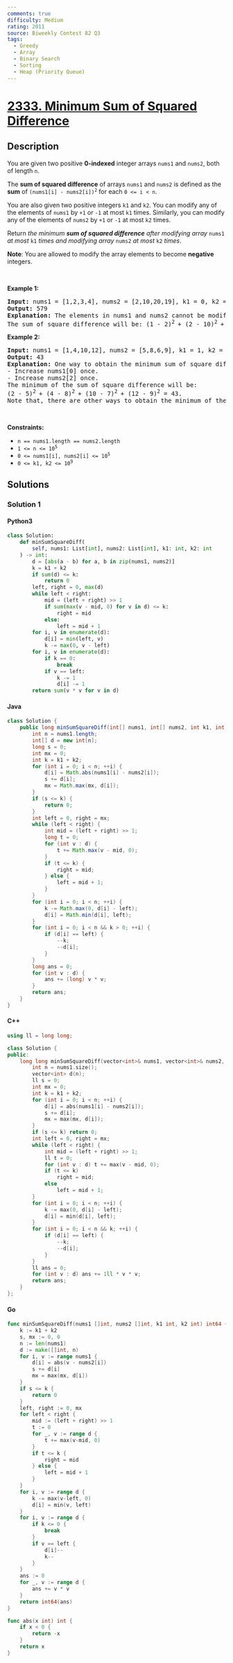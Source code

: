 ```yaml
---
comments: true
difficulty: Medium
rating: 2011
source: Biweekly Contest 82 Q3
tags:
  - Greedy
  - Array
  - Binary Search
  - Sorting
  - Heap (Priority Queue)
---
```


<!-- problem:start -->

# [2333. Minimum Sum of Squared Difference](https://leetcode.com/problems/minimum-sum-of-squared-difference)

## Description

<!-- description:start -->

<p>You are given two positive <strong>0-indexed</strong> integer arrays <code>nums1</code> and <code>nums2</code>, both of length <code>n</code>.</p>

<p>The <strong>sum of squared difference</strong> of arrays <code>nums1</code> and <code>nums2</code> is defined as the <strong>sum</strong> of <code>(nums1[i] - nums2[i])<sup>2</sup></code> for each <code>0 &lt;= i &lt; n</code>.</p>

<p>You are also given two positive integers <code>k1</code> and <code>k2</code>. You can modify any of the elements of <code>nums1</code> by <code>+1</code> or <code>-1</code> at most <code>k1</code> times. Similarly, you can modify any of the elements of <code>nums2</code> by <code>+1</code> or <code>-1</code> at most <code>k2</code> times.</p>

<p>Return <em>the minimum <strong>sum of squared difference</strong> after modifying array </em><code>nums1</code><em> at most </em><code>k1</code><em> times and modifying array </em><code>nums2</code><em> at most </em><code>k2</code><em> times</em>.</p>

<p><strong>Note</strong>: You are allowed to modify the array elements to become <strong>negative</strong> integers.</p>

<p>&nbsp;</p>
<p><strong class="example">Example 1:</strong></p>

<pre>
<strong>Input:</strong> nums1 = [1,2,3,4], nums2 = [2,10,20,19], k1 = 0, k2 = 0
<strong>Output:</strong> 579
<strong>Explanation:</strong> The elements in nums1 and nums2 cannot be modified because k1 = 0 and k2 = 0. 
The sum of square difference will be: (1 - 2)<sup>2 </sup>+ (2 - 10)<sup>2 </sup>+ (3 - 20)<sup>2 </sup>+ (4 - 19)<sup>2</sup>&nbsp;= 579.
</pre>

<p><strong class="example">Example 2:</strong></p>

<pre>
<strong>Input:</strong> nums1 = [1,4,10,12], nums2 = [5,8,6,9], k1 = 1, k2 = 1
<strong>Output:</strong> 43
<strong>Explanation:</strong> One way to obtain the minimum sum of square difference is: 
- Increase nums1[0] once.
- Increase nums2[2] once.
The minimum of the sum of square difference will be: 
(2 - 5)<sup>2 </sup>+ (4 - 8)<sup>2 </sup>+ (10 - 7)<sup>2 </sup>+ (12 - 9)<sup>2</sup>&nbsp;= 43.
Note that, there are other ways to obtain the minimum of the sum of square difference, but there is no way to obtain a sum smaller than 43.</pre>

<p>&nbsp;</p>
<p><strong>Constraints:</strong></p>

<ul>
	<li><code>n == nums1.length == nums2.length</code></li>
	<li><code>1 &lt;= n &lt;= 10<sup>5</sup></code></li>
	<li><code>0 &lt;= nums1[i], nums2[i] &lt;= 10<sup>5</sup></code></li>
	<li><code>0 &lt;= k1, k2 &lt;= 10<sup>9</sup></code></li>
</ul>

<!-- description:end -->

## Solutions

<!-- solution:start -->

### Solution 1

<!-- tabs:start -->

#### Python3

```python
class Solution:
    def minSumSquareDiff(
        self, nums1: List[int], nums2: List[int], k1: int, k2: int
    ) -> int:
        d = [abs(a - b) for a, b in zip(nums1, nums2)]
        k = k1 + k2
        if sum(d) <= k:
            return 0
        left, right = 0, max(d)
        while left < right:
            mid = (left + right) >> 1
            if sum(max(v - mid, 0) for v in d) <= k:
                right = mid
            else:
                left = mid + 1
        for i, v in enumerate(d):
            d[i] = min(left, v)
            k -= max(0, v - left)
        for i, v in enumerate(d):
            if k == 0:
                break
            if v == left:
                k -= 1
                d[i] -= 1
        return sum(v * v for v in d)
```

#### Java

```java
class Solution {
    public long minSumSquareDiff(int[] nums1, int[] nums2, int k1, int k2) {
        int n = nums1.length;
        int[] d = new int[n];
        long s = 0;
        int mx = 0;
        int k = k1 + k2;
        for (int i = 0; i < n; ++i) {
            d[i] = Math.abs(nums1[i] - nums2[i]);
            s += d[i];
            mx = Math.max(mx, d[i]);
        }
        if (s <= k) {
            return 0;
        }
        int left = 0, right = mx;
        while (left < right) {
            int mid = (left + right) >> 1;
            long t = 0;
            for (int v : d) {
                t += Math.max(v - mid, 0);
            }
            if (t <= k) {
                right = mid;
            } else {
                left = mid + 1;
            }
        }
        for (int i = 0; i < n; ++i) {
            k -= Math.max(0, d[i] - left);
            d[i] = Math.min(d[i], left);
        }
        for (int i = 0; i < n && k > 0; ++i) {
            if (d[i] == left) {
                --k;
                --d[i];
            }
        }
        long ans = 0;
        for (int v : d) {
            ans += (long) v * v;
        }
        return ans;
    }
}
```

#### C++

```cpp
using ll = long long;

class Solution {
public:
    long long minSumSquareDiff(vector<int>& nums1, vector<int>& nums2, int k1, int k2) {
        int n = nums1.size();
        vector<int> d(n);
        ll s = 0;
        int mx = 0;
        int k = k1 + k2;
        for (int i = 0; i < n; ++i) {
            d[i] = abs(nums1[i] - nums2[i]);
            s += d[i];
            mx = max(mx, d[i]);
        }
        if (s <= k) return 0;
        int left = 0, right = mx;
        while (left < right) {
            int mid = (left + right) >> 1;
            ll t = 0;
            for (int v : d) t += max(v - mid, 0);
            if (t <= k)
                right = mid;
            else
                left = mid + 1;
        }
        for (int i = 0; i < n; ++i) {
            k -= max(0, d[i] - left);
            d[i] = min(d[i], left);
        }
        for (int i = 0; i < n && k; ++i) {
            if (d[i] == left) {
                --k;
                --d[i];
            }
        }
        ll ans = 0;
        for (int v : d) ans += 1ll * v * v;
        return ans;
    }
};
```

#### Go

```go
func minSumSquareDiff(nums1 []int, nums2 []int, k1 int, k2 int) int64 {
	k := k1 + k2
	s, mx := 0, 0
	n := len(nums1)
	d := make([]int, n)
	for i, v := range nums1 {
		d[i] = abs(v - nums2[i])
		s += d[i]
		mx = max(mx, d[i])
	}
	if s <= k {
		return 0
	}
	left, right := 0, mx
	for left < right {
		mid := (left + right) >> 1
		t := 0
		for _, v := range d {
			t += max(v-mid, 0)
		}
		if t <= k {
			right = mid
		} else {
			left = mid + 1
		}
	}
	for i, v := range d {
		k -= max(v-left, 0)
		d[i] = min(v, left)
	}
	for i, v := range d {
		if k <= 0 {
			break
		}
		if v == left {
			d[i]--
			k--
		}
	}
	ans := 0
	for _, v := range d {
		ans += v * v
	}
	return int64(ans)
}

func abs(x int) int {
	if x < 0 {
		return -x
	}
	return x
}
```

<!-- tabs:end -->

<!-- solution:end -->

<!-- problem:end -->
